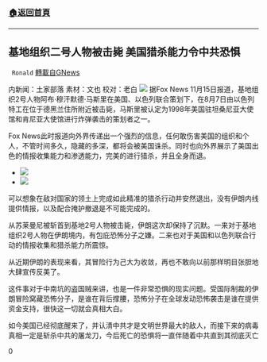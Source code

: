 ###  [:house:返回首頁](https://github.com/ourhimalayas/txt)
---

## 基地组织二号人物被击毙 美国猎杀能力令中共恐惧
` Ronald` [轉載自GNews](https://gnews.org/zh-hans/569071/)

内新闻：土家部落 素材：文也 校对：老白
![](https://gnews-media-offload.s3.amazonaws.com/wp-content/uploads/2020/11/17233618/image0-2-8.jpg)
据Fox News 11月15日报道，基地组织2号人物阿布·穆汗默德·马斯里在美国、以色列联合策划下，在8月7日由以色列特工在位于德黑兰住所附近被击毙，马斯里被认定为1998年美国驻坦桑尼亚大使馆和肯尼亚大使馆进行炸弹袭击的策划者之一。

Fox News此时报道向外界传递出一个强烈的信息，任何敢伤害美国的组织和个人，不管时间多久，隐藏的多深，都将会被美国诛杀。同时也向外界展示了美国出色的情报收集能力和渗透能力，完美的进行猎杀，并且全身而退。

- ![](https://gnews-media-offload.s3.amazonaws.com/wp-content/uploads/2020/11/17233657/3541131207795348481_105440516.jpg)
- ![](https://gnews-media-offload.s3.amazonaws.com/wp-content/uploads/2020/11/17233743/image0-1-14.jpg)


可以想象在敌对国家的领土上完成如此精准的猎杀行动并安然退出，没有伊朗内线提供情报，以及配合掩护撤退是不可能完成的。

从苏莱曼尼被斩首到基地2号人物被击毙，伊朗这次却保持了沉默。一来对于基地组织2号人物在伊朗境内，有包庇恐怖分子之嫌。二来也对于美国和以色列联合行动的情报收集和猎杀能力所震惊。

从近期伊朗的表现来看，其冒险行为己大为收敛，再也不敢向以前那样明目张胆地大肆宣传反美了。

这件事对于中南坑的盗国贼来讲，也是一件非常恐惧的现实问题。受国际制裁的伊朗冒险窝藏恐怖分子，是谁在背后撑腰，恐怖分子在全球发动恐怖袭击是谁在提供资金支持，很快这一切就会真相大白。

如今美国已经彻底醒来了，并认清中共才是文明世界最大的敌人，而接下来的病毒真相一定是斩杀中共的屠龙刀，今后死亡的恐惧将一直伴随着中共直到其彻底灭亡

0
